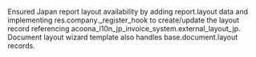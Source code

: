 Ensured Japan report layout availability by adding report.layout data and implementing res.company._register_hook to create/update the layout record referencing acoona_l10n_jp_invoice_system.external_layout_jp. Document layout wizard template also handles base.document.layout records.